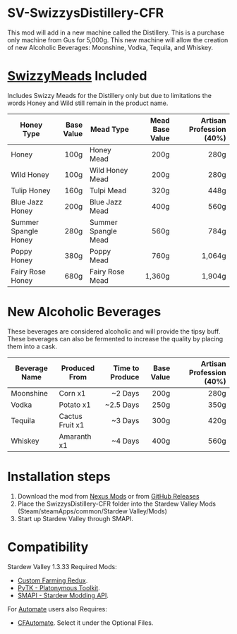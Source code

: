 SV-SwizzysDistillery-CFR
=
This mod will add in a new machine called the Distillery.  This is a purchase only machine from Gus for 5,000g.  This new machine will allow the creation of new Alcoholic Beverages: Moonshine, Vodka, Tequila, and Whiskey.

[SwizzyMeads](https://github.com/SwizzyStudios/SV-SwizzyMeads) Included
=
Includes Swizzy Meads for the Distillery only but due to limitations the words Honey and Wild still remain in the product name.

| Honey Type | Base Value | Mead Type | Mead Base Value | Artisan Profession (40%) |
|----------|---------:|---------|--------------:|-----------------------:|
|Honey|100g|Honey Mead|200g|280g|
|Wild Honey|100g|Wild Honey Mead|200g|280g|
|Tulip Honey|160g|Tulpi Mead|320g|448g|
|Blue Jazz Honey|200g|Blue Jazz Mead|400g|560g|
|Summer Spangle Honey|280g|Summer Spangle Mead|560g|784g|
|Poppy Honey|380g|Poppy Mead|760g|1,064g|
|Fairy Rose Honey|680g|Fairy Rose Mead|1,360g|1,904g|

New Alcoholic Beverages
=
These beverages are considered alcoholic and will provide the tipsy buff.  These beverages can also be fermented to increase the quality by placing them into a cask.

| Beverage Name | Produced From | Time to Produce | Base Value | Artisan Profession (40%) |
|---------------|---------------|----------------:|-----------:|-------------------------:|
|Moonshine|Corn x1|~2 Days|200g|280g|
|Vodka|Potato x1|~2.5 Days|250g|350g|
|Tequila|Cactus Fruit x1|~3 Days|300g|420g|
|Whiskey|Amaranth x1|~4 Days|400g|560g|

Installation steps
=
1. Download the mod from [Nexus Mods](https://www.nexusmods.com/stardewvalley/mods/3260) or from [GitHub Releases](https://github.com/SwizzyStudios/SV-SwizzysDistillery-CFR/releases/tag/1.0.0)
2. Place the SwizzysDistillery-CFR folder into the Stardew Valley Mods (Steam/steamApps/common/Stardew Valley/Mods)
3. Start up Stardew Valley through SMAPI.

Compatibility
=
Stardew Valley 1.3.33
Required Mods:
- [Custom Farming Redux](https://www.nexusmods.com/stardewvalley/mods/991).
- [PyTK - Platonymous Toolkit](https://www.nexusmods.com/stardewvalley/mods/1726).
- [SMAPI - Stardew Modding API](https://www.nexusmods.com/stardewvalley/mods/2400).

For [Automate](https://www.nexusmods.com/stardewvalley/mods/1063) users also Requires: 
- [CFAutomate](https://www.nexusmods.com/stardewvalley/mods/991?tab=files). Select it under the Optional Files.
